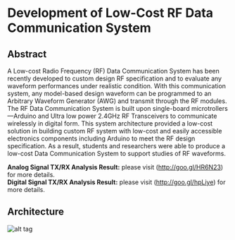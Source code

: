 Development of Low-Cost RF Data Communication System
==============

Abstract
--------------
A Low-cost Radio Frequency (RF) Data Communication System has been recently developed to custom design RF specification and to evaluate any waveform performances under realistic condition. With this communication system, any model-based design waveform can be programmed to an Arbitrary Waveform Generator (AWG) and transmit through the RF modules. The RF Data Communication System is built upon single-board microtrollers—Arduino and Ultra low power 2.4GHz RF Transceivers to communicate wirelessly in digital form. This system architecture provided a low-cost solution in building custom RF system with low-cost and easily accessible electronics components including Arduino to meet the RF design specification. As a result, students and researchers were able to produce a low-cost Data Communication System to support studies of RF waveforms. 

**Analog Signal TX/RX Analysis Result:** please visit (http://goo.gl/HR6N23) for more details.   
**Digital Signal TX/RX Analysis Result:** please visit (http://goo.gl/hpLiye) for more details.


Architecture
--------------
![alt tag](http://goo.gl/vmiVSU)

